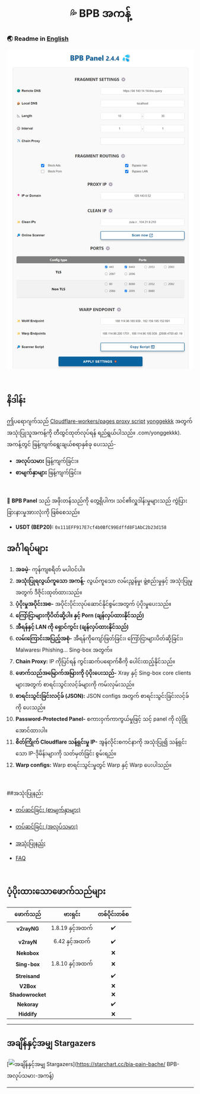 <h1 align="center">💦 BPB အကန့်</h1>

### 🌏 Readme in [English](README.md)

<p align="center">
  <img src="docs/assets/images/Panel.jpg">
</p>
<br>

## နိဒါန်း
ဤပရောဂျက်သည် [Cloudflare-workers/pages proxy script](https://github.com/yonggekkk/Cloudflare-workers-pages-vless) [yonggekkk](https://github) အတွက် အသုံးပြုသူအကန့်ကို တီထွင်ထုတ်လုပ်ရန် ရည်ရွယ်ပါသည်။ .com/yonggekkk). အကန့်တွင် ဖြန့်ကျက်ရွေးချယ်စရာနှစ်ခု ပေးသည်- 
- **အလုပ်သမား** ဖြန့်ကျက်ခြင်း။
- **စာမျက်နှာများ** ဖြန့်ကျက်ခြင်း။
<br>

🌟 **BPB Panel** သည် အဖိုးတန်သည်ကို တွေ့ရှိပါက၊ သင်၏လှူဒါန်းမှုများသည် ကွဲပြားခြားနားမှုအားလုံးကို ဖြစ်စေသည်။
- **USDT (BEP20):** `0x111EFF917E7cf4b0BfC99Edffd8F1AbC2b23d158`

## အင်္ဂါရပ်များ

1. **အခမဲ့**- ကုန်ကျစရိတ် မပါဝင်ပါ။
2. **အသုံးပြုရလွယ်ကူသော အကန့်-** လွယ်ကူသော လမ်းညွှန်မှု၊ ဖွဲ့စည်းမှုနှင့် အသုံးပြုမှုအတွက် ဒီဇိုင်းထုတ်ထားသည်။
3. **ပံ့ပိုးမှုအပိုင်းအစ-** အပိုင်းပိုင်းလုပ်ဆောင်နိုင်စွမ်းအတွက် ပံ့ပိုးမှုပေးသည်။
4. **ကြော်ငြာများကိုပိတ်ဆို့ပါ။ နှင့် Porn (ချန်လှပ်ထားနိုင်သည်)**
5. **အီရန်နှင့် LAN ကို ရှောင်ကွင်း (ချန်လှပ်ထားနိုင်သည်)**
6. **လမ်းကြောင်းအပြည့်အစုံ-** အီရန်ကိုကျော်ဖြတ်ခြင်း၊ ကြော်ငြာများပိတ်ဆို့ခြင်း၊ Malwares၊ Phishing... Sing-box အတွက်။
7. **Chain Proxy:** IP ကိုပြင်ရန် ကွင်းဆက်ပရောက်စီကို ပေါင်းထည့်နိုင်သည်။
8. **ဖောက်သည်အမြောက်အမြားကို ပံ့ပိုးပေးသည်-** Xray နှင့် Sing-box core clients များအတွက် စာရင်းသွင်းလင့်ခ်များကို ကမ်းလှမ်းသည်။
9. **စာရင်းသွင်းခြင်းလင့်ခ် (JSON):** JSON configs အတွက် စာရင်းသွင်းခြင်းလင့်ခ်ကို ပေးသည်။
10. **Password-Protected Panel-** စကားဝှက်ကာကွယ်မှုဖြင့် သင့် panel ကို လုံခြုံအောင်ထားပါ။
11. **စိတ်ကြိုက် Cloudflare သန့်ရှင်းမှု IP-** အွန်လိုင်းစကင်နာကို အသုံးပြု၍ သန့်ရှင်းသော IP-ဒိုမိန်းများကို သတ်မှတ်ခြင်း စွမ်းရည်။
12. **Warp configs:** Warp စာရင်းသွင်းမှုတွင် Warp နှင့် Warp ပေးပါသည်။
<br>

##အသုံးပြုနည်း
- [တပ်ဆင်ခြင်း (စာမျက်နှာများ)](docs/pages_installation_fa.md)

- [တပ်ဆင်ခြင်း (အလုပ်သမား)](docs/worker_installation_fa.md)

- [အသုံးပြုနည်း](docs/configuration_fa.md)

- [FAQ](docs/faq.md)
<br>

## ပံ့ပိုးထားသောဖောက်သည်များ
| ဖောက်သည် | ဗားရှင်း | တစ်ပိုင်းတစ်စ |
| :-------------: | :-------------: | :-------------: |
| **v2rayNG** | 1.8.19 နှင့်အထက် | :heavy_check_mark: |
| **v2rayN** | 6.42 နှင့်အထက် | :heavy_check_mark: |
| **Nekobox** |   | :x: |
| **Sing-box** | 1.8.10 နှင့်အထက် | :x: |
| **Streisand** |   | :heavy_check_mark: |
| **V2Box** |   | :x: |
| **Shadowrocket** |   | :x: |
| **Nekoray** |   | :heavy_check_mark: |
| **Hiddify** |   | :x: |


---

## အချိန်နှင့်အမျှ Stargazers
[![အချိန်နှင့်အမျှ Stargazers](https://starchart.cc/bia-pain-bache/BPB-Worker-Panel.svg?variant=adaptive)](https://starchart.cc/bia-pain-bache/ BPB-အလုပ်သမား-အကန့်)

---
